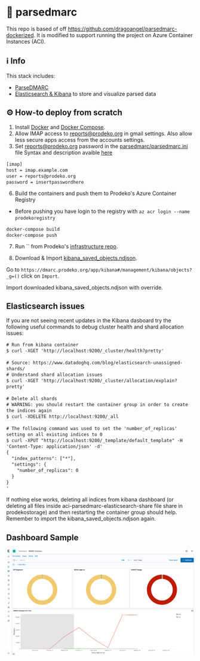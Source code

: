 # :e-mail: parsedmarc

This repo is based of off https://github.com/dragoangel/parsedmarc-dockerized. It is modified to support running the project on Azure Container Instances (ACI).

## :information_source: Info

This stack includes:

- [ParseDMARC](https://domainaware.github.io/parsedmarc/)
- [Elasticsearch & Kibana](https://www.elastic.co/guide/index.html) to store and visualize parsed data

## :gear: How-to deploy from scratch

1. Install [Docker](https://docs.docker.com/install/) and [Docker Compose](https://docs.docker.com/compose/install/).
2. Allow IMAP access to reports@prodeko.org in gmail settings. Also allow less secure apps access from the accounts settings.
3. Set reports@prodeko.org password in the [parsedmarc/parsedmarc.ini](./parsedmarc/parsedmarc.ini) file
   Syntax and description avaible [here](https://domainaware.github.io/parsedmarc/index.html#configuration-file)

```
[imap]
host = imap.example.com
user = reports@prodeko.org
password = insertpasswordhere
```

6. Build the containers and push them to Prodeko's Azure Container Registry

- Before pushing you have login to the registry with `az acr login --name prodekoregistry`

```
docker-compose build
docker-compose push
```

7. Run `` from Prodeko's [infrastructure repo](https://github.com/Prodeko/infrastructure).

8. Download & Import [kibana_saved_objects.ndjson](https://raw.githubusercontent.com/domainaware/parsedmarc/master/kibana/export.ndjson).

Go to `https://dmarc.prodeko.org/app/kibana#/management/kibana/objects?_g=()` click on `Import`.

Import downloaded kibana_saved_objects.ndjson with override.

## Elasticsearch issues

If you are not seeing recent updates in the Kibana dasboard try the following useful commands to debug cluster health and shard allocation issues:

```
# Run from kibana container
$ curl -XGET 'http://localhost:9200/_cluster/health?pretty'

# Source: https://www.datadoghq.com/blog/elasticsearch-unassigned-shards/
# Understand shard allocation issues
$ curl -XGET 'http://localhost:9200/_cluster/allocation/explain?pretty'

# Delete all shards
# WARNING: you should restart the container group in order to create the indices again
$ curl -XDELETE http://localhost:9200/_all

# The following command was used to set the 'number_of_replicas' setting on all existing indices to 0
$ curl -XPUT "http://localhost:9200/_template/default_template" -H 'Content-Type: application/json' -d'
{
  "index_patterns": ["*"],
  "settings": {
    "number_of_replicas": 0
  }
}
'
```

If nothing else works, deleting all indices from kibana dashboard (or deleting all files inside aci-parsedmarc-elasticsearch-share file share in prodekostorage) and then restarting the container group should help. Remember to import the kibana_saved_objects.ndjson again.

## Dashboard Sample

![ParceDMARC-Sample](./ParceDMARC-Sample.png)
